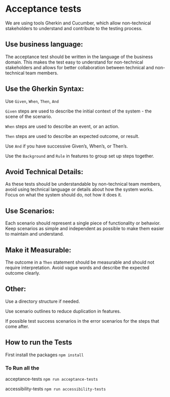 # Acceptance tests

We are using tools Gherkin and Cucumber, which allow non-technical stakeholders to understand and contribute to the testing process.

## Use business language:

The acceptance test should be written in the language of the business domain. This makes the test easy to understand for non-technical stakeholders and allows for better collaboration between technical and non-technical team members.

## Use the Gherkin Syntax:

Use `Given`, `When`, `Then`, `And`

`Given` steps are used to describe the initial context of the system - the scene of the scenario.

`When` steps are used to describe an event, or an action.

`Then` steps are used to describe an expected outcome, or result.

Use `And` if you have successive Given’s, When’s, or Then’s.

Use the `Background` and `Rule` in features to group set up steps together.

## Avoid Technical Details:

As these tests should be understandable by non-technical team members, avoid using technical language or details about how the system works. Focus on what the system should do, not how it does it.

## Use Scenarios:

Each scenario should represent a single piece of functionality or behavior. Keep scenarios as simple and independent as possible to make them easier to maintain and understand.

## Make it Measurable:

The outcome in a `Then` statement should be measurable and should not require interpretation. Avoid vague words and describe the expected outcome clearly.

## Other:

Use a directory structure if needed.

Use scenario outlines to reduce duplication in features.

If possible test success scenarios in the error scenarios for the steps that come after.

## How to run the Tests

First install the packages `npm install`

### To Run all the

acceptance-tests `npm run acceptance-tests`

accessibility-tests `npm run accessibility-tests`
